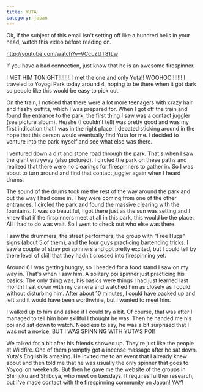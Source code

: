 ```yaml
---
title: YUTA
category: japan
---
```

Ok, if the subject of this email isn't setting off like a hundred bells in your head, watch this video before reading on.

http://youtube.com/watch?v=VCcLZUT81Lw

If you have a bad connection, just know that he is an awesome firespinner.

I MET HIM TONIGHT!!!!!!!! I met the one and only Yuta!! WOOHOO!!!!!!! I traveled to Yoyogi Park today around 4, hoping to be there when it got dark so people like this would be easy to pick out.

On the train, I noticed that there were a lot more teenagers with crazy hair and flashy outfits, which I was prepared for. When I got off the train and found the entrance to the park, the first thing I saw was a contact juggler (see picture album). He/she (I couldn't tell) was pretty good and was my first indication that I was in the right place. I debated sticking around in the hope that this person would eventually find Yuta for me. I decided to venture into the park myself and see what else was there.

I ventured down a dirt and stone road through the park. That's when I saw the giant entryway (also pictured). I circled the park on these paths and realized that there were no clearings for firespinners to gather in. So I was about to turn around and find that contact juggler again when I heard drums.

The sound of the drums took me the rest of the way around the park and out the way I had come in. They were coming from one of the other entrances. I circled the park and found the massive clearing with the fountains. It was so beautiful, I got there just as the sun was setting and I knew that if the firspinners meet at all in this park, this would be the place. All I had to do was wait. So I went to check out who else was there.

I saw the drummers, the street performers, the group with "Free Hugs" signs (about 5 of them), and the four guys practicing bartending tricks. I saw a couple of stray poi spinners and got pretty excited, but I could tell by there level of skill that they hadn't crossed into firespinning yet.

Around 6 I was getting hungry, so I headed for a food stand I saw on my way in. That's when I saw him. A solitary poi spinner just practicing his basics. The only thing was, his basics were things I had just learned last month! I sat down with my camera and watched him as closely as I could without disturbing him. After about 10 minutes, I could have packed up and left and it would have been worthwhile, but I wanted to meet him.

I walked up to him and asked if I could try a bit. Of course, that was after I managed to tell him how skillful I thought he was. Then he handed me his poi and sat down to watch. Needless to say, he was a bit surprised that I was not a novice, BUT I WAS SPINNING WITH YUTA'S POI!

We talked for a bit after his friends showed up. They're just like the people at Wildfire. One of them promptly got a incense massage after he sat down. Yuta's English is amazing. He invited me to an event that I already knew about and then told me that he was usually the only spinner that goes to Yoyogi on weekends. But then he gave me the website of the groups in Shinjuku and Shibuya, who meet on tuesdays. It requires further research, but I've made contact with the firespinning community on Japan! YAY!
